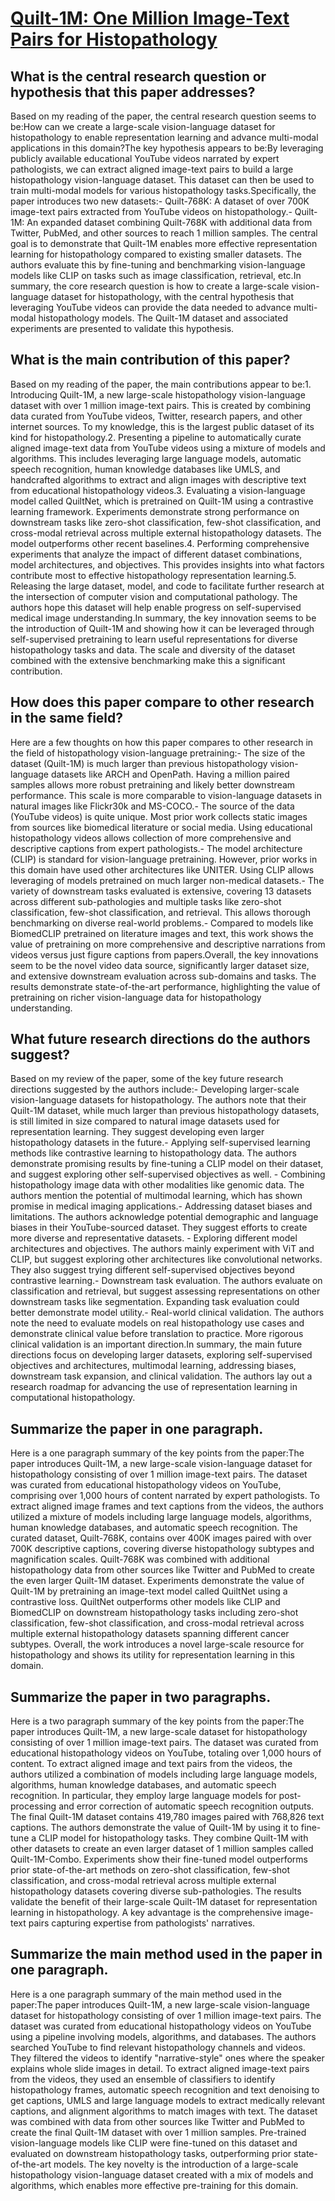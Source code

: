 # [Quilt-1M: One Million Image-Text Pairs for Histopathology](https://arxiv.org/abs/2306.11207)

## What is the central research question or hypothesis that this paper addresses?

Based on my reading of the paper, the central research question seems to be:How can we create a large-scale vision-language dataset for histopathology to enable representation learning and advance multi-modal applications in this domain?The key hypothesis appears to be:By leveraging publicly available educational YouTube videos narrated by expert pathologists, we can extract aligned image-text pairs to build a large histopathology vision-language dataset. This dataset can then be used to train multi-modal models for various histopathology tasks.Specifically, the paper introduces two new datasets:- Quilt-768K: A dataset of over 700K image-text pairs extracted from YouTube videos on histopathology.- Quilt-1M: An expanded dataset combining Quilt-768K with additional data from Twitter, PubMed, and other sources to reach 1 million samples. The central goal is to demonstrate that Quilt-1M enables more effective representation learning for histopathology compared to existing smaller datasets. The authors evaluate this by fine-tuning and benchmarking vision-language models like CLIP on tasks such as image classification, retrieval, etc.In summary, the core research question is how to create a large-scale vision-language dataset for histopathology, with the central hypothesis that leveraging YouTube videos can provide the data needed to advance multi-modal histopathology models. The Quilt-1M dataset and associated experiments are presented to validate this hypothesis.


## What is the main contribution of this paper?

Based on my reading of the paper, the main contributions appear to be:1. Introducing Quilt-1M, a new large-scale histopathology vision-language dataset with over 1 million image-text pairs. This is created by combining data curated from YouTube videos, Twitter, research papers, and other internet sources. To my knowledge, this is the largest public dataset of its kind for histopathology.2. Presenting a pipeline to automatically curate aligned image-text data from YouTube videos using a mixture of models and algorithms. This includes leveraging large language models, automatic speech recognition, human knowledge databases like UMLS, and handcrafted algorithms to extract and align images with descriptive text from educational histopathology videos.3. Evaluating a vision-language model called QuiltNet, which is pretrained on Quilt-1M using a contrastive learning framework. Experiments demonstrate strong performance on downstream tasks like zero-shot classification, few-shot classification, and cross-modal retrieval across multiple external histopathology datasets. The model outperforms other recent baselines.4. Performing comprehensive experiments that analyze the impact of different dataset combinations, model architectures, and objectives. This provides insights into what factors contribute most to effective histopathology representation learning.5. Releasing the large dataset, model, and code to facilitate further research at the intersection of computer vision and computational pathology. The authors hope this dataset will help enable progress on self-supervised medical image understanding.In summary, the key innovation seems to be the introduction of Quilt-1M and showing how it can be leveraged through self-supervised pretraining to learn useful representations for diverse histopathology tasks and data. The scale and diversity of the dataset combined with the extensive benchmarking make this a significant contribution.


## How does this paper compare to other research in the same field?

Here are a few thoughts on how this paper compares to other research in the field of histopathology vision-language pretraining:- The size of the dataset (Quilt-1M) is much larger than previous histopathology vision-language datasets like ARCH and OpenPath. Having a million paired samples allows more robust pretraining and likely better downstream performance. This scale is more comparable to vision-language datasets in natural images like Flickr30k and MS-COCO.- The source of the data (YouTube videos) is quite unique. Most prior work collects static images from sources like biomedical literature or social media. Using educational histopathology videos allows collection of more comprehensive and descriptive captions from expert pathologists.- The model architecture (CLIP) is standard for vision-language pretraining. However, prior works in this domain have used other architectures like UNITER. Using CLIP allows leveraging of models pretrained on much larger non-medical datasets.- The variety of downstream tasks evaluated is extensive, covering 13 datasets across different sub-pathologies and multiple tasks like zero-shot classification, few-shot classification, and retrieval. This allows thorough benchmarking on diverse real-world problems.- Compared to models like BiomedCLIP pretrained on literature images and text, this work shows the value of pretraining on more comprehensive and descriptive narrations from videos versus just figure captions from papers.Overall, the key innovations seem to be the novel video data source, significantly larger dataset size, and extensive downstream evaluation across sub-domains and tasks. The results demonstrate state-of-the-art performance, highlighting the value of pretraining on richer vision-language data for histopathology understanding.


## What future research directions do the authors suggest?

Based on my review of the paper, some of the key future research directions suggested by the authors include:- Developing larger-scale vision-language datasets for histopathology. The authors note that their Quilt-1M dataset, while much larger than previous histopathology datasets, is still limited in size compared to natural image datasets used for representation learning. They suggest developing even larger histopathology datasets in the future.- Applying self-supervised learning methods like contrastive learning to histopathology data. The authors demonstrate promising results by fine-tuning a CLIP model on their dataset, and suggest exploring other self-supervised objectives as well. - Combining histopathology image data with other modalities like genomic data. The authors mention the potential of multimodal learning, which has shown promise in medical imaging applications.- Addressing dataset biases and limitations. The authors acknowledge potential demographic and language biases in their YouTube-sourced dataset. They suggest efforts to create more diverse and representative datasets. - Exploring different model architectures and objectives. The authors mainly experiment with ViT and CLIP, but suggest exploring other architectures like convolutional networks. They also suggest trying different self-supervised objectives beyond contrastive learning.- Downstream task evaluation. The authors evaluate on classification and retrieval, but suggest assessing representations on other downstream tasks like segmentation. Expanding task evaluation could better demonstrate model utility.- Real-world clinical validation. The authors note the need to evaluate models on real histopathology use cases and demonstrate clinical value before translation to practice. More rigorous clinical validation is an important direction.In summary, the main future directions focus on developing larger datasets, exploring self-supervised objectives and architectures, multimodal learning, addressing biases, downstream task expansion, and clinical validation. The authors lay out a research roadmap for advancing the use of representation learning in computational histopathology.


## Summarize the paper in one paragraph.

Here is a one paragraph summary of the key points from the paper:The paper introduces Quilt-1M, a new large-scale vision-language dataset for histopathology consisting of over 1 million image-text pairs. The dataset was curated from educational histopathology videos on YouTube, comprising over 1,000 hours of content narrated by expert pathologists. To extract aligned image frames and text captions from the videos, the authors utilized a mixture of models including large language models, algorithms, human knowledge databases, and automatic speech recognition. The curated dataset, Quilt-768K, contains over 400K images paired with over 700K descriptive captions, covering diverse histopathology subtypes and magnification scales. Quilt-768K was combined with additional histopathology data from other sources like Twitter and PubMed to create the even larger Quilt-1M dataset. Experiments demonstrate the value of Quilt-1M by pretraining an image-text model called QuiltNet using a contrastive loss. QuiltNet outperforms other models like CLIP and BiomedCLIP on downstream histopathology tasks including zero-shot classification, few-shot classification, and cross-modal retrieval across multiple external histopathology datasets spanning different cancer subtypes. Overall, the work introduces a novel large-scale resource for histopathology and shows its utility for representation learning in this domain.


## Summarize the paper in two paragraphs.

Here is a two paragraph summary of the key points from the paper:The paper introduces Quilt-1M, a new large-scale dataset for histopathology consisting of over 1 million image-text pairs. The dataset was curated from educational histopathology videos on YouTube, totaling over 1,000 hours of content. To extract aligned image and text pairs from the videos, the authors utilized a combination of models including large language models, algorithms, human knowledge databases, and automatic speech recognition. In particular, they employ large language models for post-processing and error correction of automatic speech recognition outputs. The final Quilt-1M dataset contains 419,780 images paired with 768,826 text captions. The authors demonstrate the value of Quilt-1M by using it to fine-tune a CLIP model for histopathology tasks. They combine Quilt-1M with other datasets to create an even larger dataset of 1 million samples called Quilt-1M-Combo. Experiments show their fine-tuned model outperforms prior state-of-the-art methods on zero-shot classification, few-shot classification, and cross-modal retrieval across multiple external histopathology datasets covering diverse sub-pathologies. The results validate the benefit of their large-scale Quilt-1M dataset for representation learning in histopathology. A key advantage is the comprehensive image-text pairs capturing expertise from pathologists' narratives.


## Summarize the main method used in the paper in one paragraph.

Here is a one paragraph summary of the main method used in the paper:The paper introduces Quilt-1M, a new large-scale vision-language dataset for histopathology consisting of over 1 million image-text pairs. The dataset was curated from educational histopathology videos on YouTube using a pipeline involving models, algorithms, and databases. The authors searched YouTube to find relevant histopathology channels and videos. They filtered the videos to identify "narrative-style" ones where the speaker explains whole slide images in detail. To extract aligned image-text pairs from the videos, they used an ensemble of classifiers to identify histopathology frames, automatic speech recognition and text denoising to get captions, UMLS and large language models to extract medically relevant captions, and alignment algorithms to match images with text. The dataset was combined with data from other sources like Twitter and PubMed to create the final Quilt-1M dataset with over 1 million samples. Pre-trained vision-language models like CLIP were fine-tuned on this dataset and evaluated on downstream histopathology tasks, outperforming prior state-of-the-art models. The key novelty is the introduction of a large-scale histopathology vision-language dataset created with a mix of models and algorithms, which enables more effective pre-training for this domain.
